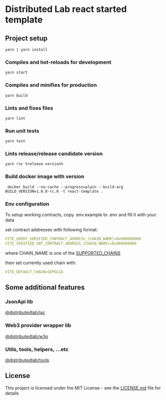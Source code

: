 # Distributed Lab react started template

## Project setup
```
yarn | yarn install
```

### Compiles and hot-reloads for development
```
yarn start
```

### Compiles and minifies for production
```
yarn build
```

### Lints and fixes files
```
yarn lint
```

### Run unit tests
```
yarn test
```

### Lints release/release candidate version
```
yarn rsc %release-version%
```

### Build docker image with version
```
 docker build --no-cache --progress=plain --build-arg BUILD_VERSION=1.0.0-rc.0 -t react-template .
```

### Env configuration
To setup working contracts, copy .env.example to .env and fill it with your data

set contract addresses with following format:
```yaml
VITE_QUERY_VERIFIER_CONTRACT_ADDRESS_[CHAIN_NAME]=0x000000000
VITE_VERIFIED_SBT_CONTRACT_ADDRESS_[CHAIN_NAME]=0x000000000
```

where CHAIN_NAME is one of the [SUPPORTED_CHAINS](./src/config.ts)

then set currently used chain with:
```yaml
VITE_DEFAULT_CHAIN=SEPOLIA
```

## Some additional features

### JsonApi lib

[@distributedlab/jac](https://distributed-lab.github.io/web-kit/modules/_distributedlab_jac.html)

### Web3 provider wrapper lib

[@distributedlab/w3p](https://distributed-lab.github.io/web-kit/modules/_distributedlab_w3p.html)

### Utils, tools, helpers, ...etc

[@distributedlab/tools](https://distributed-lab.github.io/web-kit/modules/_distributedlab_tools.html)

## License

This project is licensed under the MIT License - see the [LICENSE.md](./LICENSE) file for details
